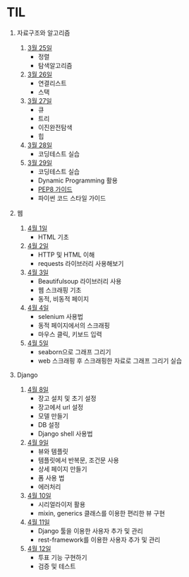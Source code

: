 # TIL

1. 자료구조와 알고리즘
   1. [3월 25일](자료구조알고리즘/0325.md)
      - 정렬
      - 탐색알고리즘
   2. [3월 26일](자료구조알고리즘/0326.md)
      - 연결리스트
      - 스택
   3. [3월 27일](자료구조알고리즘/0327.md)
      - 큐
      - 트리
      - 이진완전탐색
      - 힙
   4. [3월 28일](자료구조알고리즘/0328.md)
      - 코딩테스트 실습
   5. [3월 29일](자료구조알고리즘/0329.md)
      - 코딩테스트 실습
      - Dynamic Programming 활용
      - [PEP8 가이드](PEP8.md)
      - 파이썬 코드 스타일 가이드

2. 웹
   1. [4월 1일](web/0401.md)
      - HTML 기초
   2. [4월 2일](web/0402.md)
      - HTTP 및 HTML 이해
      - requests 라이브러리 사용해보기
   3. [4월 3일](web/0403.md)
      - Beautifulsoup 라이브러리 사용
      - 웹 스크래핑 기초
      - 동적, 비동적 페이지
   4. [4월 4일](web/0404.md)
      - selenium 사용법
      - 동적 페이지에서의 스크래핑
      - 마우스 클릭, 키보드 입력
   5. [4월 5일](web/0405.md)
      - seaborn으로 그래프 그리기
      - web 스크래핑 후 스크래핑한 자료로 그래프 그리기 실습

3. Django
   1. [4월 8일](Django/0408.md)
      - 장고 설치 및 초기 설정
      - 장고에서 url 설정
      - 모델 만들기
      - DB 설정
      - Django shell 사용법
   2. [4월 9일](Django/0409.md)
      - 뷰와 템플릿
      - 템플릿에서 반복문, 조건문 사용
      - 상세 페이지 만들기
      - 폼 사용 법
      - 에러처리
   3. [4월 10일](Django/0410.md)
      - 시리얼라이저 활용
      - mixin, generics 클래스를 이용한 편리한 뷰 구현
   4. [4월 11일](Django/0411.md)
      - Django 툴을 이용한 사용자 추가 및 관리
      - rest-framework를 이용한 사용자 추가 및 관리
   5. [4월 12일](Django/0412.md)
      - 투표 기능 구현하기
      - 검증 및 테스트